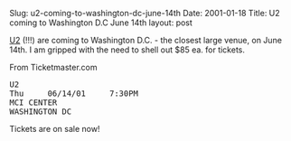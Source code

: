 Slug: u2-coming-to-washington-dc-june-14th
Date: 2001-01-18
Title: U2 coming to Washington D.C June 14th
layout: post

<a href="http://www.u2.com/">U2</a> (!!!) are coming to Washington D.C. - the closest large venue, on June 14th. I am gripped with the need to shell out $85 ea. for tickets.

From Ticketmaster.com
<pre>U2
Thu     06/14/01     7:30PM
MCI CENTER
WASHINGTON DC
</pre>

Tickets are on sale now!
